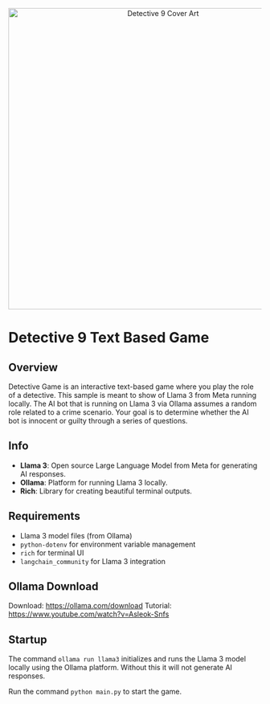 <p align="center">
  <img src="https://i.ibb.co/7gNqBFY/9.jpg" alt="Detective 9 Cover Art" width="600"/>
</p>

# Detective 9 Text Based Game

## Overview
Detective Game is an interactive text-based game where you play the role of a detective. This sample is meant to show of Llama 3 from Meta running locally. The AI bot that is running on Llama 3 via Ollama assumes a random role related to a crime scenario. Your goal is to determine whether the AI bot is innocent or guilty through a series of questions.

## Info
- **Llama 3**: Open source Large Language Model from Meta for generating AI responses.
- **Ollama**: Platform for running Llama 3 locally.
- **Rich**: Library for creating beautiful terminal outputs.

## Requirements
- Llama 3 model files (from Ollama)
- `python-dotenv` for environment variable management
- `rich` for terminal UI
- `langchain_community` for Llama 3 integration

## Ollama Download
Download: https://ollama.com/download
Tutorial: https://www.youtube.com/watch?v=Asleok-Snfs

## Startup
The command `ollama run llama3` initializes and runs the Llama 3 model locally using the Ollama platform. Without this it will not generate AI responses.

Run the command `python main.py` to start the game.


